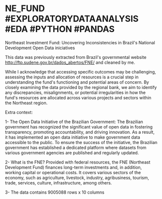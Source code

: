 # NE_FUND #EXPLORATORYDATAANALYSIS #EDA #PYTHON #PANDAS 

Northeast Investment Fund: Uncovering Inconsistencies in Brazil's National Development Open Data iniciatives 


This data was previously extracted from Brazil's governmental website http://ftp.sudene.gov.br/dados_abertos/FNE/
and cleaned by me.  

While I acknowledge that accessing specific outcomes may be challenging, assessing the inputs and allocation of resources is a crucial step in understanding the fund's functioning and potential areas of concern. By closely examining the data provided by the regional bank, we aim to identify any discrepancies, misalignments, or potential irregularities in how the fund's resources are allocated across various projects and sectors within the Northeast region. 


Extra context: 

1- The Open Data Initiative of the Brazilian Government:
The Brazilian government has recognized the significant value of open data in fostering transparency, promoting accountability, and driving innovation. As a result, it has implemented an open data initiative to make government data accessible to the public. To ensure the success of the initiative, the Brazilian government has established a dedicated platform where datasets from various government agencies are published and regularly updated.

2- What is the FNE? 
Provided with federal resources, the FNE (Northeast Development Fund) finances long-term investments and, in addition, working capital or operational costs. It covers various sectors of the economy, such as agriculture, livestock, industry, agribusiness, tourism, trade, services, culture, infrastructure, among others.



3- The data contains 9005088 rows x 10 columns
